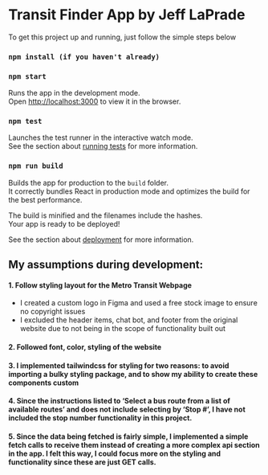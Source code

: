 # Transit Finder App by Jeff LaPrade

To get this project up and running, just follow the simple steps below

### `npm install (if you haven't already)`
### `npm start`

Runs the app in the development mode.\
Open [http://localhost:3000](http://localhost:3000) to view it in the browser.

### `npm test`

Launches the test runner in the interactive watch mode.\
See the section about [running tests](https://facebook.github.io/create-react-app/docs/running-tests) for more information.

### `npm run build`

Builds the app for production to the `build` folder.\
It correctly bundles React in production mode and optimizes the build for the best performance.

The build is minified and the filenames include the hashes.\
Your app is ready to be deployed!

See the section about [deployment](https://facebook.github.io/create-react-app/docs/deployment) for more information.


## My assumptions during development:

#### 1. Follow styling layout for the Metro Transit Webpage
- I created a custom logo in Figma and used a free stock image to ensure no copyright issues
-  I excluded the header items, chat bot, and footer from the original website due to not being in the scope of functionality built out

#### 2. Followed font, color, styling of the website

#### 3. I implemented tailwindcss for styling for two reasons: to avoid importing a bulky styling package, and to show my ability to create these components custom

#### 4. Since the instructions listed to ‘Select a bus route from a list of available routes’ and does not include selecting by ‘Stop #’, I have not included the stop number functionality in this project.

#### 5. Since the data being fetched is fairly simple, I implemented a simple fetch calls to receive them instead of creating a more complex api section in the app. I felt this way, I could focus more on the styling and functionality since these are just GET calls.






